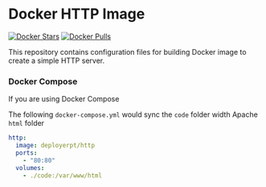 # Docker HTTP Image
[![Docker Stars](https://img.shields.io/docker/stars/deployerpt/http.svg)](https://registry.hub.docker.com/u/deployerpt/http)
[![Docker Pulls](https://img.shields.io/docker/pulls/deployerpt/http.svg)](https://registry.hub.docker.com/u/deployerpt/http)

This repository contains configuration files for building Docker image to create a simple HTTP server.

### Docker Compose

If you are using Docker Compose 

The following `docker-compose.yml` would sync the `code` folder width Apache `html` folder

```yaml
http:
  image: deployerpt/http
  ports:
    - "80:80"
  volumes:
    - ./code:/var/www/html
```
